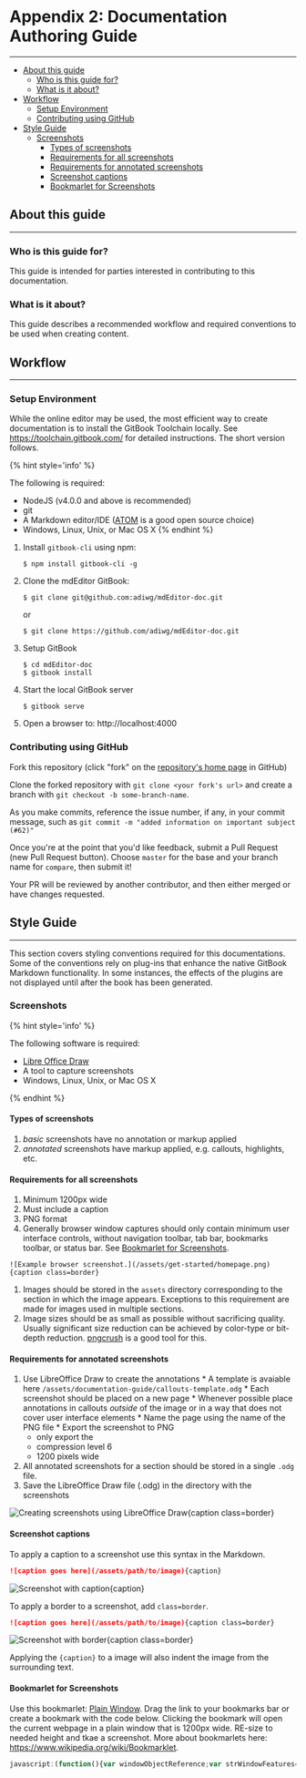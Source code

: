 # Appendix 2: Documentation Authoring Guide

---

<!-- TOC depthFrom:2 depthTo:6 withLinks:1 updateOnSave:1 orderedList:0 -->

- [About this guide](#about-this-guide)
	- [Who is this guide for?](#who-is-this-guide-for)
	- [What is it about?](#what-is-it-about)
- [Workflow](#workflow)
	- [Setup Environment](#setup-environment)
	- [Contributing using GitHub](#contributing-using-github)
- [Style Guide](#style-guide)
	- [Screenshots](#screenshots)
		- [Types of screenshots](#types-of-screenshots)
		- [Requirements for all screenshots](#requirements-for-all-screenshots)
		- [Requirements for annotated screenshots](#requirements-for-annotated-screenshots)
		- [Screenshot captions](#screenshot-captions)
		- [Bookmarlet for Screenshots](#bookmarlet-for-screenshots)

<!-- /TOC -->

## About this guide

---

### Who is this guide for?

This guide is intended for parties interested in contributing to this documentation.

### What is it about?

This guide describes a recommended workflow and required conventions to be used
when creating content.

## Workflow

---

### Setup Environment

While the online editor may be used, the most efficient way to create
documentation is to install the GitBook Toolchain locally. See
https://toolchain.gitbook.com/ for detailed instructions. The short version
follows.

{% hint style='info' %}

The following is required:
 * NodeJS (v4.0.0 and above is recommended)
 * git
 * A Markdown editor/IDE ([ATOM](https://atom.io/) is a good open source choice)
 * Windows, Linux, Unix, or Mac OS X
{% endhint %}


1. Install `gitbook-cli` using npm:

    ```
    $ npm install gitbook-cli -g
    ```

1. Clone the mdEditor GitBook:

    ```
    $ git clone git@github.com:adiwg/mdEditor-doc.git
    ```
    or
    ```
    $ git clone https://github.com/adiwg/mdEditor-doc.git
    ```
1. Setup GitBook
    ```
    $ cd mdEditor-doc
    $ gitbook install
    ```
1. Start the local GitBook server
    ```
    $ gitbook serve
    ```
1. Open a browser to: http://localhost:4000

### Contributing using GitHub

Fork this repository (click "fork" on the
[repository's home page](https://github.com/adiwg/mdEditor-doc) in GitHub)

Clone the forked repository with `git clone <your fork's url>` and create a
branch with `git checkout -b some-branch-name`.

As you make commits, reference the issue number, if any, in your commit message, such as
`git commit -m "added information on important subject (#62)"`

Once you're at the point that you'd like feedback, submit a Pull Request (new
Pull Request button). Choose `master` for the base and your branch name for `compare`,
then submit it!

Your PR will be reviewed by another contributor, and then either merged or have
changes requested.

## Style Guide

---

This section covers styling conventions required for this documentations. Some of
the conventions rely on plug-ins that enhance the native GitBook Markdown functionality.
In some instances, the effects of the plugins are not displayed until after the
book has been generated.

### Screenshots

{% hint style='info' %}

The following software is required:
 * [Libre Office Draw](https://www.libreoffice.org/)
 * A tool to capture screenshots
 * Windows, Linux, Unix, or Mac OS X

{% endhint %}

#### Types of screenshots

  1. *basic* screenshots have no annotation or markup applied
  1. *annotated* screenshots have markup applied, e.g. callouts, highlights, etc.


#### Requirements for all screenshots

  1. Minimum 1200px wide
  1. Must include a caption
  1. PNG format
  1. Generally browser window captures should only contain minimum user interface
  controls, without navigation toolbar, tab bar, bookmarks toolbar, or status
  bar. See [Bookmarlet for Screenshots](#bookmarlet-for-screenshots).

    ![Example browser screenshot.](/assets/get-started/homepage.png){caption class=border}

  1. Images should be stored in the `assets` directory corresponding to the
  section in which the image appears. Exceptions to this requirement are made
  for images used in multiple sections.
  1. Image sizes should be as small as possible without sacrificing quality.
  Usually significant size reduction can be achieved by color-type or bit-depth
  reduction. [pngcrush](https://en.wikipedia.org/wiki/Pngcrush) is a good tool for this.

#### Requirements for annotated screenshots
  1. Use LibreOffice Draw to create the annotations
    * A template is avaiable here `/assets/documentation-guide/callouts-template.odg`
    * Each screenshot should be placed on a new page
    * Whenever possible place annotations in callouts *outside* of the image or
    in a way that  does not cover user interface elements
    * Name the page using the name of the PNG file
    * Export the screenshot to PNG
      * only export the
      * compression level 6
      * 1200 pixels wide
  1. All annotated screenshots for a section should be stored in a single `.odg` file.
  1. Save the LibreOffice Draw file (.odg) in the directory with the screenshots

  ![Creating screenshots using LibreOffice Draw](/assets/documentation-guide/libreoffice-screenshot.gif){caption class=border}

#### Screenshot captions

To apply a caption to a screenshot use this syntax in the Markdown.

```markdown
![caption goes here](/assets/path/to/image){caption}
```
![Screenshot with caption](/assets/documentation-guide/example-image.png){caption}

To apply a border to a screenshot, add `class=border`.

```markdown
![caption goes here](/assets/path/to/image){caption class=border}
```
![Screenshot with border](/assets/documentation-guide/example-image.png){caption class=border}

Applying the `{caption}` to a image will also indent the image from the surrounding text.

#### Bookmarlet for Screenshots

Use this bookmarlet: <a href="javascript:(function(){var windowObjectReference;var strWindowFeatures='menubar=no,location=yes,resizable=yes,scrollbars=yes,status=no,width=1200,height=1200';windowObjectReference=window.open(window.location.href,'Plain Jane',strWindowFeatures);})();">Plain Window</a>. Drag the link to your bookmarks bar or create a bookmark with the code below. Clicking the bookmark will open the current webpage in a plain window that is 1200px wide. RE-size to needed height and tkae a screenshot. More about bookmarlets here: https://www.wikipedia.org/wiki/Bookmarklet.

```javascript
javascript:(function(){var windowObjectReference;var strWindowFeatures='menubar=no,location=yes,resizable=yes,scrollbars=yes,status=no,width=1200,height=1200';windowObjectReference=window.open(window.location.href,'Plain Window',strWindowFeatures);})();
```
